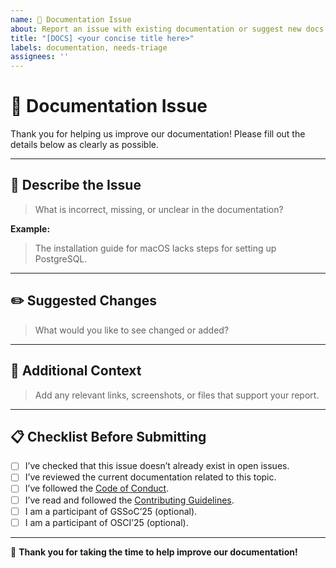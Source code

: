 ```yaml
---
name: 📖 Documentation Issue
about: Report an issue with existing documentation or suggest new docs
title: "[DOCS] <your concise title here>"
labels: documentation, needs-triage
assignees: ''
---
```


# 📖 Documentation Issue

Thank you for helping us improve our documentation! Please fill out the details below as clearly as possible.

---

## 📝 Describe the Issue

> What is incorrect, missing, or unclear in the documentation?

**Example:**  
> The installation guide for macOS lacks steps for setting up PostgreSQL.

---

## ✏️ Suggested Changes

> What would you like to see changed or added?

---

## 🔗 Additional Context

> Add any relevant links, screenshots, or files that support your report.

---

## 📋 Checklist Before Submitting

- [ ] I’ve checked that this issue doesn’t already exist in open issues.
- [ ] I’ve reviewed the current documentation related to this topic.
- [ ] I’ve followed the [Code of Conduct](../CODE_OF_CONDUCT.md).
- [ ] I’ve read and followed the [Contributing Guidelines](../CONTRIBUTING.md).
- [ ] I am a participant of GSSoC’25 (optional).
- [ ] I am a participant of OSCI’25 (optional).

---

🙌 **Thank you for taking the time to help improve our documentation!**
